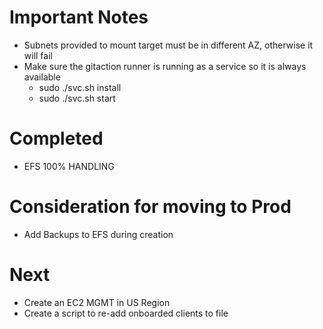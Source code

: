 # Important Notes

- Subnets provided to mount target must be in different AZ, otherwise it will fail
- Make sure the gitaction runner is running as a service so it is always available
  -  sudo ./svc.sh install
  -  sudo ./svc.sh start


# Completed
- EFS 100% HANDLING

# Consideration for moving to Prod
- Add Backups to EFS during creation

# Next  
- Create an EC2 MGMT in US Region
- Create a script to re-add onboarded clients to file

